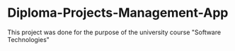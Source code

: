 # Diploma-Projects-Management-App
Τhis project was done for the purpose of the university course "Software Technologies"
